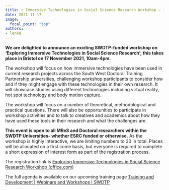 ```yaml
---
title: : Immersive Technologies in Social Science Research Workshop – 17 November 2021- Registration open!
date: 2021-11-17
image:
  focal_point: "top"
authors:
- lenka
---
```


**We are delighted to announce an exciting SWDTP-funded workshop on ‘Exploring Immersive Technologies in Social Science Research’; this takes place in Bristol on 17 November 2021, 10am-4pm.**

<!--more-->

The workshop will focus on how immersive technologies have been used in current research projects across the South West Doctoral Training Partnership universities, challenging workshop participants to consider how and if they might engage with these technologies in their own research. It will showcase studies using different technologies including virtual reality, hot spot technology and body motion capture.
 

The workshop will focus on a number of theoretical, methodological and practical questions. There will also be opportunities to participate in workshop activities and to talk to creatives and academics about how they have used these tools in their research and what the challenges are.  


**This event is open to all MReS and Doctoral researchers within the SWDTP Universities- whether ESRC funded or otherwise.** As the workshop is highly interactive, we are limiting numbers to 30 in total. Places will be allocated on a first come basis, but everyone is required to complete a short expression of interest form as part of the registration process. 


The registration link is [Exploring Immersive Technologies in Social Science Research Workshop (office.com)](https://forms.office.com/pages/responsepage.aspx?id=MH_ksn3NTkql2rGM8aQVG8u55zEbkqpIh6XvAEGFobNURFE0NE9MTEhFV1EzQ1I3VVNDWEZFNDJTMy4u&wdLOR=c06B95ED7-86B1-4563-BD1E-7430E5441DE2)


The full agenda is available on our upcoming training page [Training and Development | Webinars and Workshops | SWDTP](https://www.swdtp.ac.uk/training-and-development/)
